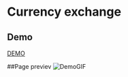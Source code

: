 # Currency exchange

## Demo
[DEMO](terlecky.github.io/currency-exchange/)

##Page previev
![DemoGIF](https://i.postimg.cc/jqnLcdPZ/currency-exchange.gif)
